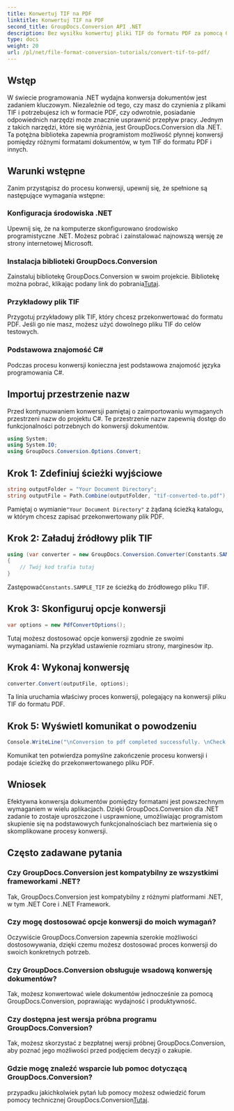 ```yaml
---
title: Konwertuj TIF na PDF
linktitle: Konwertuj TIF na PDF
second_title: GroupDocs.Conversion API .NET
description: Bez wysiłku konwertuj pliki TIF do formatu PDF za pomocą GroupDocs.Conversion dla .NET. Usprawnij proces konwersji dokumentów.
type: docs
weight: 20
url: /pl/net/file-format-conversion-tutorials/convert-tif-to-pdf/
---
```

## Wstęp
W świecie programowania .NET wydajna konwersja dokumentów jest zadaniem kluczowym. Niezależnie od tego, czy masz do czynienia z plikami TIF i potrzebujesz ich w formacie PDF, czy odwrotnie, posiadanie odpowiednich narzędzi może znacznie usprawnić przepływ pracy. Jednym z takich narzędzi, które się wyróżnia, jest GroupDocs.Conversion dla .NET. Ta potężna biblioteka zapewnia programistom możliwość płynnej konwersji pomiędzy różnymi formatami dokumentów, w tym TIF do formatu PDF i innych.
## Warunki wstępne
Zanim przystąpisz do procesu konwersji, upewnij się, że spełnione są następujące wymagania wstępne:
### Konfiguracja środowiska .NET
Upewnij się, że na komputerze skonfigurowano środowisko programistyczne .NET. Możesz pobrać i zainstalować najnowszą wersję ze strony internetowej Microsoft.
### Instalacja biblioteki GroupDocs.Conversion
 Zainstaluj bibliotekę GroupDocs.Conversion w swoim projekcie. Bibliotekę można pobrać, klikając podany link do pobrania[Tutaj](https://releases.groupdocs.com/conversion/net/).
### Przykładowy plik TIF
Przygotuj przykładowy plik TIF, który chcesz przekonwertować do formatu PDF. Jeśli go nie masz, możesz użyć dowolnego pliku TIF do celów testowych.
### Podstawowa znajomość C#
Podczas procesu konwersji konieczna jest podstawowa znajomość języka programowania C#.

## Importuj przestrzenie nazw
Przed kontynuowaniem konwersji pamiętaj o zaimportowaniu wymaganych przestrzeni nazw do projektu C#. Te przestrzenie nazw zapewnią dostęp do funkcjonalności potrzebnych do konwersji dokumentów.
```csharp
using System;
using System.IO;
using GroupDocs.Conversion.Options.Convert;
```

## Krok 1: Zdefiniuj ścieżki wyjściowe
```csharp
string outputFolder = "Your Document Directory";
string outputFile = Path.Combine(outputFolder, "tif-converted-to.pdf");
```
 Pamiętaj o wymianie`"Your Document Directory"` z żądaną ścieżką katalogu, w którym chcesz zapisać przekonwertowany plik PDF.
## Krok 2: Załaduj źródłowy plik TIF
```csharp
using (var converter = new GroupDocs.Conversion.Converter(Constants.SAMPLE_TIF))
{
    // Twój kod trafia tutaj
}
```
 Zastępować`Constants.SAMPLE_TIF` ze ścieżką do źródłowego pliku TIF.
## Krok 3: Skonfiguruj opcje konwersji
```csharp
var options = new PdfConvertOptions();
```
Tutaj możesz dostosować opcje konwersji zgodnie ze swoimi wymaganiami. Na przykład ustawienie rozmiaru strony, marginesów itp.
## Krok 4: Wykonaj konwersję
```csharp
converter.Convert(outputFile, options);
```
Ta linia uruchamia właściwy proces konwersji, polegający na konwersji pliku TIF do formatu PDF.
## Krok 5: Wyświetl komunikat o powodzeniu
```csharp
Console.WriteLine("\nConversion to pdf completed successfully. \nCheck output in {0}", outputFolder);
```
Komunikat ten potwierdza pomyślne zakończenie procesu konwersji i podaje ścieżkę do przekonwertowanego pliku PDF.

## Wniosek
Efektywna konwersja dokumentów pomiędzy formatami jest powszechnym wymaganiem w wielu aplikacjach. Dzięki GroupDocs.Conversion dla .NET zadanie to zostaje uproszczone i usprawnione, umożliwiając programistom skupienie się na podstawowych funkcjonalnościach bez martwienia się o skomplikowane procesy konwersji.
## Często zadawane pytania
### Czy GroupDocs.Conversion jest kompatybilny ze wszystkimi frameworkami .NET?
Tak, GroupDocs.Conversion jest kompatybilny z różnymi platformami .NET, w tym .NET Core i .NET Framework.
### Czy mogę dostosować opcje konwersji do moich wymagań?
Oczywiście GroupDocs.Conversion zapewnia szerokie możliwości dostosowywania, dzięki czemu możesz dostosować proces konwersji do swoich konkretnych potrzeb.
### Czy GroupDocs.Conversion obsługuje wsadową konwersję dokumentów?
Tak, możesz konwertować wiele dokumentów jednocześnie za pomocą GroupDocs.Conversion, poprawiając wydajność i produktywność.
### Czy dostępna jest wersja próbna programu GroupDocs.Conversion?
Tak, możesz skorzystać z bezpłatnej wersji próbnej GroupDocs.Conversion, aby poznać jego możliwości przed podjęciem decyzji o zakupie.
### Gdzie mogę znaleźć wsparcie lub pomoc dotyczącą GroupDocs.Conversion?
 przypadku jakichkolwiek pytań lub pomocy możesz odwiedzić forum pomocy technicznej GroupDocs.Conversion[Tutaj](https://forum.groupdocs.com/c/conversion/11).